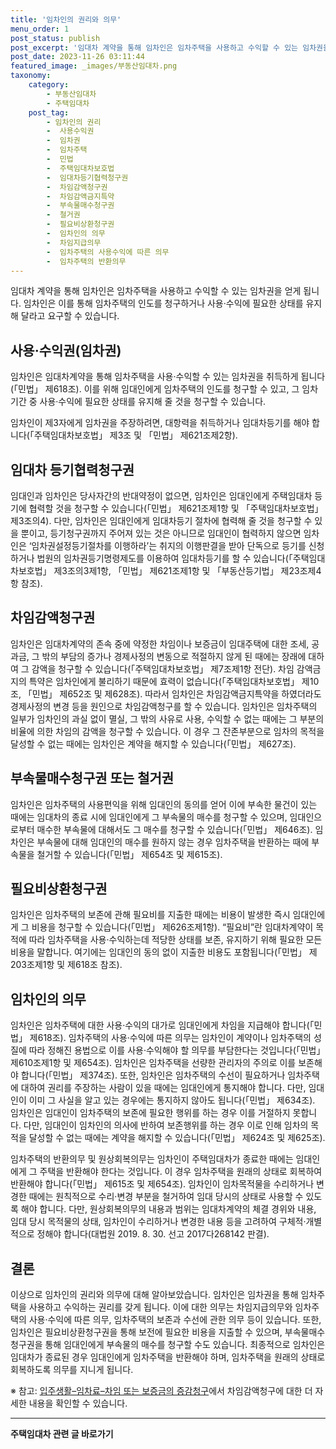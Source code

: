 ```yaml
---
title: '임차인의 권리와 의무'
menu_order: 1
post_status: publish
post_excerpt: '임대차 계약을 통해 임차인은 임차주택을 사용하고 수익할 수 있는 임차권을 얻게 됩니다. 임차인은 이를 통해 임차주택의 인도를 청구하거나 사용 수익에 필요한 상태를 유지해 달라고 요구할 수 있습니다.'
post_date: 2023-11-26 03:11:44
featured_image: _images/부동산임대차.png
taxonomy:
    category:
        - 부동산임대차
        - 주택임대차
    post_tag:
        - 임차인의 권리
        -  사용수익권
        -  임차권
        -  임차주택
        -  민법
        -  주택임대차보호법
        -  임대차등기협력청구권
        -  차임감액청구권
        -  차임감액금지특약
        -  부속물매수청구권
        -  철거권
        -  필요비상환청구권
        -  임차인의 의무
        -  차임지급의무
        -  임차주택의 사용수익에 따른 의무
        -  임차주택의 반환의무
---
```



임대차 계약을 통해 임차인은 임차주택을 사용하고 수익할 수 있는 임차권을 얻게 됩니다. 임차인은 이를 통해 임차주택의 인도를 청구하거나 사용·수익에 필요한 상태를 유지해 달라고 요구할 수 있습니다.

## 사용·수익권(임차권)

임차인은 임대차계약을 통해 임차주택을 사용·수익할 수 있는 임차권을 취득하게 됩니다(「민법」 제618조). 이를 위해 임대인에게 임차주택의 인도를 청구할 수 있고, 그 임차기간 중 사용·수익에 필요한 상태를 유지해 줄 것을 청구할 수 있습니다.

임차인이 제3자에게 임차권을 주장하려면, 대항력을 취득하거나 임대차등기를 해야 합니다(「주택임대차보호법」 제3조 및 「민법」 제621조제2항).

## 임대차 등기협력청구권

임대인과 임차인은 당사자간의 반대약정이 없으면, 임차인은 임대인에게 주택임대차 등기에 협력할 것을 청구할 수 있습니다(「민법」 제621조제1항 및 「주택임대차보호법」 제3조의4). 다만, 임차인은 임대인에게 임대차등기 절차에 협력해 줄 것을 청구할 수 있을 뿐이고, 등기청구권까지 주어져 있는 것은 아니므로 임대인이 협력하지 않으면 임차인은 ‘임차권설정등기절차를 이행하라’는 취지의 이행판결을 받아 단독으로 등기를 신청하거나 법원의 임차권등기명령제도를 이용하여 임대차등기를 할 수 있습니다(「주택임대차보호법」 제3조의3제1항, 「민법」 제621조제1항 및 「부동산등기법」 제23조제4항 참조).

## 차임감액청구권

임차인은 임대차계약의 존속 중에 약정한 차임이나 보증금이 임대주택에 대한 조세, 공과금, 그 밖의 부담의 증가나 경제사정의 변동으로 적절하지 않게 된 때에는 장래에 대하여 그 감액을 청구할 수 있습니다(「주택임대차보호법」 제7조제1항 전단). 차임 감액금지의 특약은 임차인에게 불리하기 때문에 효력이 없습니다(「주택임대차보호법」 제10조, 「민법」 제652조 및 제628조). 따라서 임차인은 차임감액금지특약을 하였더라도 경제사정의 변경 등을 원인으로 차임감액청구를 할 수 있습니다. 임차인은 임차주택의 일부가 임차인의 과실 없이 멸실, 그 밖의 사유로 사용, 수익할 수 없는 때에는 그 부분의 비율에 의한 차임의 감액을 청구할 수 있습니다. 이 경우 그 잔존부분으로 임차의 목적을 달성할 수 없는 때에는 임차인은 계약을 해지할 수 있습니다(「민법」 제627조).

## 부속물매수청구권 또는 철거권

임차인은 임차주택의 사용편익을 위해 임대인의 동의를 얻어 이에 부속한 물건이 있는 때에는 임대차의 종료 시에 임대인에게 그 부속물의 매수를 청구할 수 있으며, 임대인으로부터 매수한 부속물에 대해서도 그 매수를 청구할 수 있습니다(「민법」 제646조). 임차인은 부속물에 대해 임대인의 매수를 원하지 않는 경우 임차주택을 반환하는 때에 부속물을 철거할 수 있습니다(「민법」 제654조 및 제615조).

## 필요비상환청구권

임차인은 임차주택의 보존에 관해 필요비를 지출한 때에는 비용이 발생한 즉시 임대인에게 그 비용을 청구할 수 있습니다(「민법」 제626조제1항). “필요비”란 임대차계약이 목적에 따라 임차주택을 사용·수익하는데 적당한 상태를 보존, 유지하기 위해 필요한 모든 비용을 말합니다. 여기에는 임대인의 동의 없이 지출한 비용도 포함됩니다(「민법」 제203조제1항 및 제618조 참조).

## 임차인의 의무

임차인은 임차주택에 대한 사용·수익의 대가로 임대인에게 차임을 지급해야 합니다(「민법」 제618조). 임차주택의 사용·수익에 따른 의무는 임차인이 계약이나 임차주택의 성질에 따라 정해진 용법으로 이를 사용·수익해야 할 의무를 부담한다는 것입니다(「민법」 제610조제1항 및 제654조). 임차인은 임차주택을 선량한 관리자의 주의로 이를 보존해야 합니다(「민법」 제374조). 또한, 임차인은 임차주택의 수선이 필요하거나 임차주택에 대하여 권리를 주장하는 사람이 있을 때에는 임대인에게 통지해야 합니다. 다만, 임대인이 이미 그 사실을 알고 있는 경우에는 통지하지 않아도 됩니다(「민법」 제634조). 임차인은 임대인이 임차주택의 보존에 필요한 행위를 하는 경우 이를 거절하지 못합니다. 다만, 임대인이 임차인의 의사에 반하여 보존행위를 하는 경우 이로 인해 임차의 목적을 달성할 수 없는 때에는 계약을 해지할 수 있습니다(「민법」 제624조 및 제625조).

임차주택의 반환의무 및 원상회복의무는 임차인이 주택임대차가 종료한 때에는 임대인에게 그 주택을 반환해야 한다는 것입니다. 이 경우 임차주택을 원래의 상태로 회복하여 반환해야 합니다(「민법」 제615조 및 제654조). 임차인이 임차목적물을 수리하거나 변경한 때에는 원칙적으로 수리·변경 부분을 철거하여 임대 당시의 상태로 사용할 수 있도록 해야 합니다. 다만, 원상회복의무의 내용과 범위는 임대차계약의 체결 경위와 내용, 임대 당시 목적물의 상태, 임차인이 수리하거나 변경한 내용 등을 고려하여 구체적·개별적으로 정해야 합니다(대법원 2019. 8. 30. 선고 2017다268142 판결).

## 결론

이상으로 임차인의 권리와 의무에 대해 알아보았습니다. 임차인은 임차권을 통해 임차주택을 사용하고 수익하는 권리를 갖게 됩니다. 이에 대한 의무는 차임지급의무와 임차주택의 사용·수익에 따른 의무, 임차주택의 보존과 수선에 관한 의무 등이 있습니다. 또한, 임차인은 필요비상환청구권을 통해 보전에 필요한 비용을 지출할 수 있으며, 부속물매수청구권을 통해 임대인에게 부속물의 매수를 청구할 수도 있습니다. 최종적으로 임차인은 임대차가 종료된 경우 임대인에게 임차주택을 반환해야 하며, 임차주택을 원래의 상태로 회복하도록 의무를 지니게 됩니다.

※ 참고: [입주생활–임차료–차임 또는 보증금의 증감청구](링크)에서 차임감액청구에 대한 더 자세한 내용을 확인할 수 있습니다.
<!-- wp:separator -->
<hr class="wp-block-separator has-alpha-channel-opacity"/>
<!-- /wp:separator -->

<!-- wp:group {"backgroundColor":"base","layout":{"type":"constrained"}} -->
<div class="wp-block-group has-base-background-color has-background"><!-- wp:paragraph {"align":"center","fontSize":"medium"} -->
<p class="has-text-align-center has-large-font-size"><strong>주택임대차 관련 글 바로가기</strong></p>
<!-- /wp:paragraph -->


<!-- wp:latest-posts
{"categories":[{"id":27169,"count":19,"description":"","link":"https://uknowlaw.com/category/%ec%a3%bc%ed%83%9d%ec%9e%84%eb%8c%80%ec%b0%a8/","name":"주택임대차","slug":"주택임대차","taxonomy":"category","parent":0,"meta":[],"_links":{"self":[{"href":"https://uknowlaw.com/wp-json/wp/v2/categories/27169"}],"collection":[{"href":"https://uknowlaw.com/wp-json/wp/v2/categories"}],"about":[{"href":"https://uknowlaw.com/wp-json/wp/v2/taxonomies/category"}],"wp:post_type":[{"href":"https://uknowlaw.com/wp-json/wp/v2/posts?categories=27169"}],"curies":[{"name":"wp","href":"https://api.w.org/{rel}","templated":true}]}}],"postsToShow":100,"excerptLength":28,"postLayout":"grid","columns":2,"featuredImageAlign":"left","featuredImageSizeSlug":"large","fontSize":"small"} /--></div>
<!-- /wp:group -->